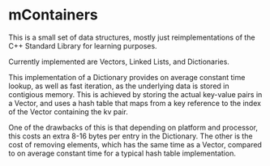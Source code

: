 # mContainers
This is a small set of data structures, mostly just reimplementations of the C++ Standard Library for learning purposes.

Currently implemented are Vectors, Linked Lists, and Dictionaries.

This implementation of a Dictionary provides on average constant time lookup, as well as fast iteration, as the underlying data is stored in contigious memory.
This is achieved by storing the actual key-value pairs in a Vector, and uses a hash table that maps from a key reference to the index of the Vector containing the kv pair.

One of the drawbacks of this is that depending on platform and processor, this costs an extra 8-16 bytes per entry in the Dictionary. 
The other is the cost of removing elements, which has the same time as a Vector, compared to on average constant time for a typical hash table implementation. 